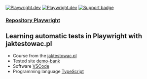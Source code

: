 [![Playwright.dev](https://img.shields.io/badge/Documentation-Playwright-45ba4b.svg?logo=playwright)](https://playwright.dev/docs/intro)  [![Playwright.dev](https://img.shields.io/badge/API%20reference-Playwright-D0422C.svg)](https://playwright.dev/docs/api/class-playwright)
[![Support badge](https://img.shields.io/badge/stackoverflow-Playwright-45ba4b.svg?logo=stackoverflow)](https://stackoverflow.com/questions/tagged/playwright) 
<br>

### [Repository Playwright](https://github.com/microsoft/playwright)

## Learning automatic tests in Playwright with jaktestowac.pl

- Course from the [jaktestowac.pl](https://jaktestowac.pl/course/playwright-wprowadzenie/) <br>
- Tested site [demo-bank](https://demo-bank.vercel.app/) <br>
- Software [VSCode](https://code.visualstudio.com/) <br>
- Programming language [TypeScript](https://www.typescriptlang.org/) 